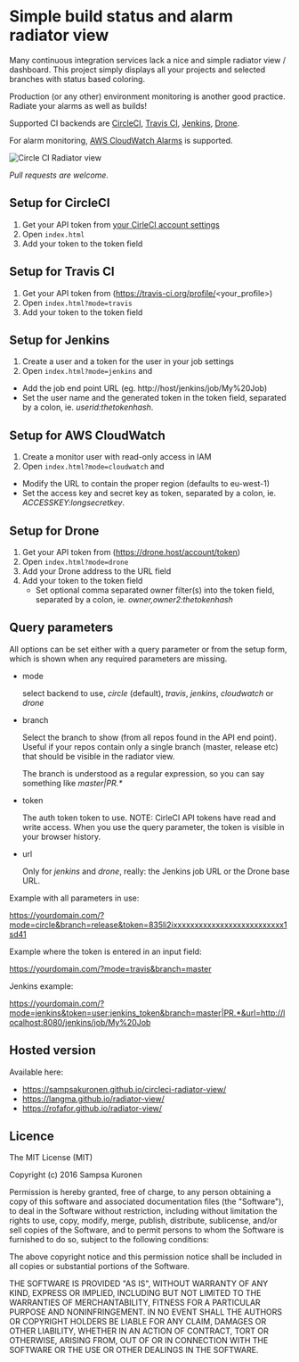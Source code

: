 # Simple build status and alarm radiator view

Many continuous integration services lack a nice and simple radiator view / dashboard.
This project simply displays all your projects and selected branches with status based coloring.

Production (or any other) environment monitoring is another good practice. Radiate your alarms as well as builds!

Supported CI backends are [CircleCI](https://circleci.com/), [Travis CI](https://travis-ci.org/), [Jenkins](https://jenkins.io), [Drone](https://drone.io).

For alarm monitoring, [AWS CloudWatch Alarms](https://aws.amazon.com) is supported.

![Circle CI Radiator view](/readme_radiator.png?raw=true "Circle CI Radiator view")

*Pull requests are welcome.*


## Setup for CircleCI

1. Get your API token from [your CirleCI account settings](https://circleci.com/account/api)
2. Open `index.html`
3. Add your token to the token field

## Setup for Travis CI

1. Get your API token from (https://travis-ci.org/profile/<your_profile>)
2. Open `index.html?mode=travis`
3. Add your token to the token field

## Setup for Jenkins

1. Create a user and a token for the user in your job settings
2. Open `index.html?mode=jenkins` and
  * Add the job end point URL (eg. http://host/jenkins/job/My%20Job)
  * Set the user name and the generated token in the token field, separated by a colon, ie. *userid:thetokenhash*.

## Setup for AWS CloudWatch

1. Create a monitor user with read-only access in IAM
2. Open `index.html?mode=cloudwatch` and
  * Modify the URL to contain the proper region (defaults to eu-west-1)
  * Set the access key and secret key as token, separated by a colon, ie. *ACCESSKEY:longsecretkey*.

## Setup for Drone

1. Get your API token from (https://drone.host/account/token)
2. Open `index.html?mode=drone`
3. Add your Drone address to the URL field
4. Add your token to the token field
   * Set optional comma separated owner filter(s) into the token field, separated by a colon, ie. *owner,owner2:thetokenhash*

## Query parameters

All options can be set either with a query parameter or from the setup form, which is shown when
any required parameters are missing.

- mode

   select backend to use, _circle_ (default), _travis_, _jenkins_, _cloudwatch_ or _drone_

- branch

   Select the branch to show (from all repos found in the API end point).
   Useful if your repos contain only a single branch (master, release etc) that should be visible
   in the radiator view.

   The branch is understood as a regular expression, so you can say something like _master|PR.*_

- token

   The auth token token to use. NOTE: CirleCI API tokens have read and write access. When you
   use the query parameter, the token is visible in your browser history.

- url

   Only for _jenkins_ and _drone_, really: the Jenkins job URL or the Drone base URL.


Example with all parameters in use:

   https://yourdomain.com/?mode=circle&branch=release&token=835li2ixxxxxxxxxxxxxxxxxxxxxxxxxx1sd41


Example where the token is entered in an input field:

   https://yourdomain.com/?mode=travis&branch=master


Jenkins example:

   https://yourdomain.com/?mode=jenkins&token=user:jenkins_token&branch=master|PR.*&url=http://localhost:8080/jenkins/job/My%20Job


## Hosted version

Available here:

- https://sampsakuronen.github.io/circleci-radiator-view/
- https://langma.github.io/radiator-view/
- https://rofafor.github.io/radiator-view/


## Licence

The MIT License (MIT)

Copyright (c) 2016 Sampsa Kuronen

Permission is hereby granted, free of charge, to any person obtaining a copy
of this software and associated documentation files (the "Software"), to deal
in the Software without restriction, including without limitation the rights
to use, copy, modify, merge, publish, distribute, sublicense, and/or sell
copies of the Software, and to permit persons to whom the Software is
furnished to do so, subject to the following conditions:

The above copyright notice and this permission notice shall be included in all
copies or substantial portions of the Software.

THE SOFTWARE IS PROVIDED "AS IS", WITHOUT WARRANTY OF ANY KIND, EXPRESS OR
IMPLIED, INCLUDING BUT NOT LIMITED TO THE WARRANTIES OF MERCHANTABILITY,
FITNESS FOR A PARTICULAR PURPOSE AND NONINFRINGEMENT. IN NO EVENT SHALL THE
AUTHORS OR COPYRIGHT HOLDERS BE LIABLE FOR ANY CLAIM, DAMAGES OR OTHER
LIABILITY, WHETHER IN AN ACTION OF CONTRACT, TORT OR OTHERWISE, ARISING FROM,
OUT OF OR IN CONNECTION WITH THE SOFTWARE OR THE USE OR OTHER DEALINGS IN THE
SOFTWARE.
